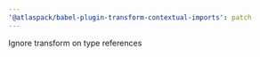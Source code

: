 ```yaml
---
'@atlaspack/babel-plugin-transform-contextual-imports': patch
---
```


Ignore transform on type references
